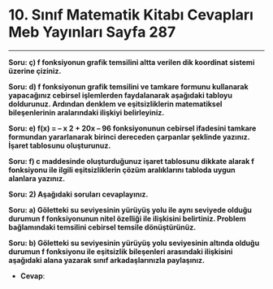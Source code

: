 # 10. Sınıf Matematik Kitabı Cevapları Meb Yayınları Sayfa 287

---

**Soru: ç) f fonksiyonun grafik temsilini altta verilen dik koordinat sistemi üzerine çiziniz.**

**Soru: d) f fonksiyonun grafik temsilini ve tamkare formunu kullanarak yapacağınız cebirsel işlemlerden faydalanarak aşağıdaki tabloyu doldurunuz. Ardından denklem ve eşitsizliklerin matematiksel bileşenlerinin aralarındaki ilişkiyi belirleyiniz.**

**Soru: e) f(x) = – x 2 + 20x – 96 fonksiyonunun cebirsel ifadesini tamkare formundan yararlanarak birinci dereceden çarpanlar şeklinde yazınız. İşaret tablosunu oluşturunuz.**

**Soru: f) c maddesinde oluşturduğunuz işaret tablosunu dikkate alarak f fonksiyonu ile ilgili eşitsizliklerin çözüm aralıklarını tabloda uygun alanlara yazınız.**

**Soru: 2) Aşağıdaki soruları cevaplayınız.**

**Soru: a) Göletteki su seviyesinin yürüyüş yolu ile aynı seviyede olduğu durumun f fonksiyonunun nitel özelliği ile ilişkisini belirtiniz. Problem bağlamındaki temsilini cebirsel temsile dönüştürünüz.**

**Soru: b) Göletteki su seviyesinin yürüyüş yolu seviyesinin altında olduğu durumun f fonksiyonu ile eşitsizlik bileşenleri arasındaki ilişkisini aşağıdaki alana yazarak sınıf arkadaşlarınızla paylaşınız.**

-   **Cevap**: